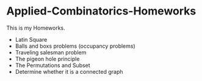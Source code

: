 # Applied-Combinatorics-Homeworks

This is my Homeworks.

* Latin Square
* Balls and boxs problems (occupancy problems)
* Traveling salesman problem
* The pigeon hole principle
* The Permutations and Subset
* Determine whether it is a connected graph
